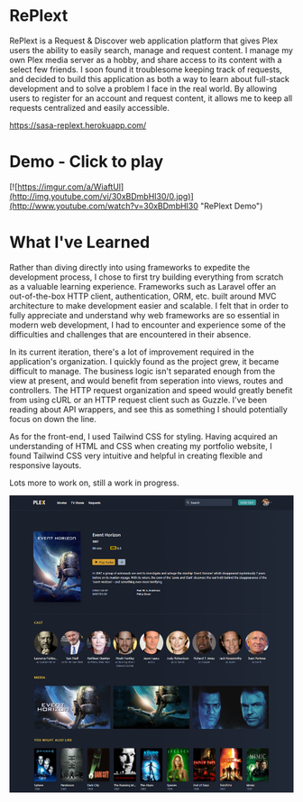 # RePlext

  RePlext is a Request & Discover web application platform that gives Plex users the ability to easily search, manage and request content. I manage my own Plex media server as a hobby, and share access to its content with a select few friends. I soon found it troublesome keeping track of requests, and decided to build this application as both a way to learn about full-stack development and to solve a problem I face in the real world. By allowing users to register for an account and request content, it allows me to keep all requests centralized and easily accessible.
  
https://sasa-replext.herokuapp.com/

# Demo - Click to play

[![https://imgur.com/a/WiaftUl](http://img.youtube.com/vi/30xBDmbHI30/0.jpg)](http://www.youtube.com/watch?v=30xBDmbHI30 "RePlext Demo")

# What I've Learned

  Rather than diving directly into using frameworks to expedite the development process, I chose to first try building everything from scratch as a valuable learning experience. Frameworks such as Laravel offer an out-of-the-box HTTP client, authentication, ORM, etc. built around MVC architecture to make development easier and scalable. I felt that in order to fully appreciate and understand why web frameworks are so essential in modern web development, I had to encounter and experience some of the difficulties and challenges that are encountered in their absence. 
  
  In its current iteration, there's a lot of improvement required in the application's organization. I quickly found as the project grew, it became difficult to manage. The business logic isn't separated enough from the view at present, and would benefit from seperation into views, routes and controllers. The HTTP request organization and speed would greatly benefit from using cURL or an HTTP request client such as Guzzle. I've been reading about API wrappers, and see this as something I should potentially focus on down the line.
  
  As for the front-end, I used Tailwind CSS for styling. Having acquired an understanding of HTML and CSS when creating my portfolio website, I found Tailwind CSS very intuitive and helpful in creating flexible and responsive layouts.
  
Lots more to work on, still a work in progress.

![](assets/images/maincard_screenshot.jpg)

